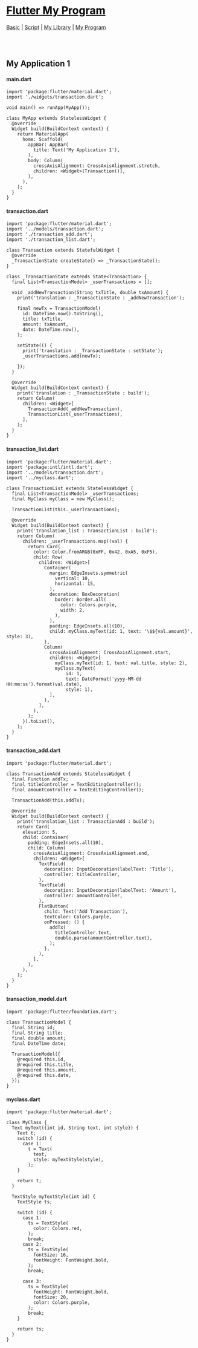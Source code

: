 <style>
.md0{margin-top: 150px;}
.md1{margin-top: 75px;}
.md2{margin-top: 50px;}
.md3{margin-top: 25px;}
.tbl1 td#header{background-color: D1ECCF}
.tbl1 tr#header{background-color: D1ECCF}
</style>

# [<span style="color:black;">Flutter My Program</span>](Flutter.md)
[Basic](Flutter-Basic.md) | [Script](Flutter-Script.md) | [My Library](Flutter-MyLibrary.md) | [My Program](Flutter_MyProgram.md)
<div class="md1"></div>




## My Application 1
#### main.dart
	import 'package:flutter/material.dart';
	import './widgets/transaction.dart';

	void main() => runApp(MyApp());

	class MyApp extends StatelessWidget {
	  @override
	  Widget build(BuildContext context) {
		return MaterialApp(
		  home: Scaffold(
			appBar: AppBar(
			  title: Text('My Application 1'),
			),
			body: Column(
			  crossAxisAlignment: CrossAxisAlignment.stretch,
			  children: <Widget>[Transaction()],
			),
		  ),
		);
	  }
	}
	
#### transaction.dart
	import 'package:flutter/material.dart';
	import '../models/transaction.dart';
	import './transaction_add.dart';
	import './transaction_list.dart';

	class Transaction extends StatefulWidget {
	  @override
	  _TransactionState createState() => _TransactionState();
	}

	class _TransactionState extends State<Transaction> {
	  final List<TransactionModel> _userTransactions = [];

	  void _addNewTransaction(String txTitle, double txAmount) {
		print('translation : _TransactionState : _addNewTransaction');
		
		final newTx = TransactionModel(
		  id: DateTime.now().toString(),
		  title: txTitle,
		  amount: txAmount,
		  date: DateTime.now(),
		);

		setState(() {
		  print('translation : _TransactionState : setState');
		  _userTransactions.add(newTx);
		  
		});
	  }

	  @override
	  Widget build(BuildContext context) {
		print('translation : _TransactionState : build');
		return Column(
		  children: <Widget>[
			TransactionAdd(_addNewTransaction),
			TransactionList(_userTransactions),
		  ],
		);
	  }
	}
	
#### transaction_list.dart
	import 'package:flutter/material.dart';
	import 'package:intl/intl.dart';
	import '../models/transaction.dart';
	import '../myclass.dart';

	class TransactionList extends StatelessWidget {
	  final List<TransactionModel> _userTransactions;
	  final MyClass myClass = new MyClass();

	  TransactionList(this._userTransactions);

	  @override
	  Widget build(BuildContext context) {
		print('translation_list : TransactionList : build');
		return Column(
		  children: _userTransactions.map((val) {
			return Card(
			  color: Color.fromARGB(0xFF, 0x42, 0xA5, 0xF5),
			  child: Row(
				children: <Widget>[
				  Container(
					margin: EdgeInsets.symmetric(
					  vertical: 10,
					  horizontal: 15,
					),
					decoration: BoxDecoration(
					  border: Border.all(
						color: Colors.purple,
						width: 2,
					  ),
					),
					padding: EdgeInsets.all(10),
					child: myClass.myText(id: 1, text: '\$${val.amount}', style: 3),
				  ),
				  Column(
					crossAxisAlignment: CrossAxisAlignment.start,
					children: <Widget>[
					  myClass.myText(id: 1, text: val.title, style: 2),
					  myClass.myText(
						  id: 1,
						  text: DateFormat('yyyy-MM-dd HH:mm:ss').format(val.date),
						  style: 1),
					],
				  ),
				],
			  ),
			);
		  }).toList(),
		);
	  }
	}


#### transaction_add.dart
	import 'package:flutter/material.dart';

	class TransactionAdd extends StatelessWidget {
	  final Function addTx;
	  final titleController = TextEditingController();
	  final amountController = TextEditingController();

	  TransactionAdd(this.addTx);

	  @override
	  Widget build(BuildContext context) {
		print('translation_list : TransactionAdd : build');
		return Card(
		  elevation: 5,
		  child: Container(
			padding: EdgeInsets.all(10),
			child: Column(
			  crossAxisAlignment: CrossAxisAlignment.end,
			  children: <Widget>[
				TextField(
				  decoration: InputDecoration(labelText: 'Title'),
				  controller: titleController,              
				),
				TextField(
				  decoration: InputDecoration(labelText: 'Amount'),
				  controller: amountController,              
				),
				FlatButton(
				  child: Text('Add Transaction'),
				  textColor: Colors.purple,
				  onPressed: () {
					addTx(
					  titleController.text,
					  double.parse(amountController.text),
					);
				  },
				),
			  ],
			),
		  ),
		);
	  }
	}							


#### transaction_model.dart
	import 'package:flutter/foundation.dart';

	class TransactionModel {
	  final String id;
	  final String title;
	  final double amount;
	  final DateTime date;

	  TransactionModel({
		@required this.id,
		@required this.title,
		@required this.amount,
		@required this.date,
	  });
	}

#### myclass.dart
	import 'package:flutter/material.dart';

	class MyClass {
	  Text myText({int id, String text, int style}) {
		Text t;
		switch (id) {
		  case 1:
			t = Text(
			  text,
			  style: myTextStyle(style),
			);
		}

		return t;
	  }

	  TextStyle myTextStyle(int id) {
		TextStyle ts;

		switch (id) {
		  case 1:
			ts = TextStyle(
			  color: Colors.red,
			);
			break;
		  case 2:
			ts = TextStyle(
			  fontSize: 16,
			  fontWeight: FontWeight.bold,
			);
			break;

		  case 3:
			ts = TextStyle(
			  fontWeight: FontWeight.bold,
			  fontSize: 20,
			  color: Colors.purple,
			);
			break;
		}

		return ts;
	  }
	}



